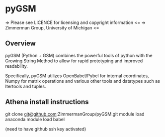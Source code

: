 # pyGSM

 => Please see LICENCE for licensing and copyright information <= 
       =>    Zimmerman Group, University of Michigan <= 

## Overview
pyGSM (Python + GSM) combines the powerful tools of python with the
Growing String Method to allow for rapid prototyping and improved
readability.

Specifically, pyGSM utilizes OpenBabel/Pybel for internal coordinates,
Numpy for matrix operations and various other tools and datatypes
such as Itertools and tuples.

## Athena install instructions
git clone git@github.com:ZimmermanGroup/pyGSM.git
module load anaconda
module load babel

(need to have github ssh key activated)
